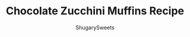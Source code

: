 ---
layout: ../../layouts/MarkdownPostLayout.astro
title: Chocolate Zucchini Muffins Recipe
author: ShugarySweets
pubDate: 2018-10-16
description: "Rich and fudgy Chocolate Zucchini Muffins with double the chocolate! Freezer friendly instructions too!"
image_url: https://www.shugarysweets.com/wp-content/uploads/2018/09/Chocolate-zucchini-muffins-facebook.jpg
tags: ["Muffins","American"]
calories: 158
protein: 3
carbohydrates: 20
fats: 7
fiber: 1
ingredients: ["4 large eggs","1/2 cup vegetable oil","1/2 cup sour cream","1 cup granulated sugar","1 teaspoon vanilla extract","2 cups all-purpose flour","1 cup unsweetened cocoa powder","2 teaspoons baking soda","1/2 teaspoon baking powder","1 teaspoon kosher salt","1/2 teaspoon espresso powder","3 cups shredded zucchini","1 bag (11 ounce) semi-sweet chocolate chips, divided"]
serves: 24
time: "40 minutes"
prepTime: "20 minutes"
instructions: ["Preheat oven to 425 degrees F. Spray two 12-count muffin pans with nonstick baking spray and set aside.","In a large mixing bowl, combine the eggs, vegetable oil, sour cream, sugar, and vanilla until blended. Add in flour, cocoa powder, baking soda, baking powder, salt, and espresso powder. Mix until combined.","Fold in zucchini and 1 1/2 cups chocolate chips. Using a large scoop (about 1/4 cup batter), fill each muffin tin nearly to the top. Top with remaining chocolate chips.","Bake for 5 minutes. While keeping the muffins in the oven, reduce oven temperature to 350 degree F. Continue baking for an additional 15 minutes. Remove from oven and cool.","If freezing, cool completely. Slide each muffin carefully into a gallon sized ziploc bag (I can fit 9 per bag nicely) and freeze for several months. Place on room temperature counter to thaw overnight (still in bag).","For extra deliciousness, heat muffin for ten seconds in the microwave to give it a warm, fudgy texture!"]
nutrition: ["158 calories","20 grams carbohydrates","34 milligrams cholesterol","7 grams fat","1 grams fiber","3 grams protein","1 grams saturated fat","182 milligrams sodium","10 grams sugar","0 grams trans fat","5 grams unsaturated fat"]
---